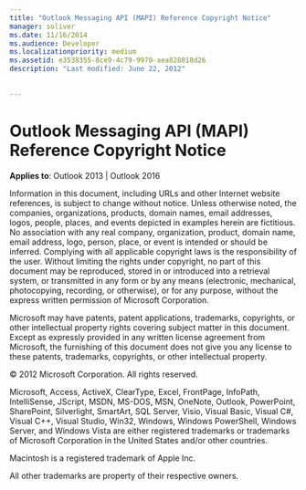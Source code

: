```yaml
---
title: "Outlook Messaging API (MAPI) Reference Copyright Notice"
manager: soliver
ms.date: 11/16/2014
ms.audience: Developer
ms.localizationpriority: medium
ms.assetid: e3538355-8ce9-4c79-9970-aea828818d26
description: "Last modified: June 22, 2012"
 
 
---
```


# Outlook Messaging API (MAPI) Reference Copyright Notice

 
  
**Applies to**: Outlook 2013 | Outlook 2016 
  
Information in this document, including URLs and other Internet website references, is subject to change without notice. Unless otherwise noted, the companies, organizations, products, domain names, email addresses, logos, people, places, and events depicted in examples herein are fictitious. No association with any real company, organization, product, domain name, email address, logo, person, place, or event is intended or should be inferred. Complying with all applicable copyright laws is the responsibility of the user. Without limiting the rights under copyright, no part of this document may be reproduced, stored in or introduced into a retrieval system, or transmitted in any form or by any means (electronic, mechanical, photocopying, recording, or otherwise), or for any purpose, without the express written permission of Microsoft Corporation.
  
Microsoft may have patents, patent applications, trademarks, copyrights, or other intellectual property rights covering subject matter in this document. Except as expressly provided in any written license agreement from Microsoft, the furnishing of this document does not give you any license to these patents, trademarks, copyrights, or other intellectual property.
  
© 2012 Microsoft Corporation. All rights reserved.
  
Microsoft, Access, ActiveX, ClearType, Excel, FrontPage, InfoPath, IntelliSense, JScript, MSDN, MS-DOS, MSN, OneNote, Outlook, PowerPoint, SharePoint, Silverlight, SmartArt, SQL Server, Visio, Visual Basic, Visual C#, Visual C++, Visual Studio, Win32, Windows, Windows PowerShell, Windows Server, and Windows Vista are either registered trademarks or trademarks of Microsoft Corporation in the United States and/or other countries.
  
Macintosh is a registered trademark of Apple Inc.
  
All other trademarks are property of their respective owners.
  

